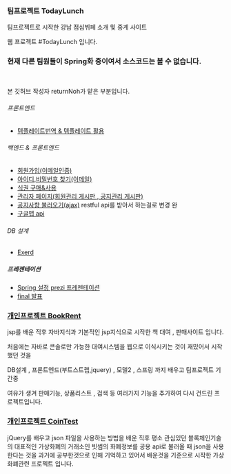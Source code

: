 
### 팀프로젝트 TodayLunch

팀프로젝트로 시작한 강남 점심뷔페 소개 및 중계 사이트

웹 프로젝트 #TodayLunch 입니다.

### 현재 다른 팀원들이 Spring화 중이여서 소스코드는 볼 수 없습니다.
          

본 깃허브 작성자 returnNoh가 맡은 부분입니다.

###### 프론트엔드
- [템플레이트번역 & 템플레이트 활용](WebContent/main.jsp)

###### 백엔드 & 프론트엔드
- [회원가입(이메일인증)](WebContent/Register)
- [아이디,비밀번호 찾기(이메일)](WebContent/Login)
- [식권 구매&사용](WebContent/Mypage_p)
- [관리자 페이지(회원관리 게시판 , 공지관리 게시판)](WebContent/Admin)
- [공지사항 불러오기(ajax)](WebContent/Admin/notice.jsp) restful api를 받아서 하는걸로 변경 완
- [구글맵 api](WebContent/map.jsp)

###### DB 설계
- [Exerd](TodayLunch.exerd)

##### 프레젠테이션
- [Spring 설정 prezi 프레젠테이션](https://prezi.com/view/Z9vrQ8WIKaw4OIbVlLWX/)
- [final 발표](https://prezi.com/ypdtkey_ptz9/presentation)



### [개인프로젝트 BookRent](https://github.com/returnNoh/BooksRent)

jsp를 배운 직후 자바지식과 기본적인 jsp지식으로 시작한 책 대여 , 판매사이트 입니다.

처음에는 자바로 콘솔로만 가능한 대여시스템을 웹으로 이식시키는 것이 재밌어서 시작했던 것을 

DB설계 , 프론트엔드(부트스트랩,jquery) , 모델2 , 스프링 까지 배우고 팀프로젝트 기간중 

여유가 생겨 판매기능, 상품리스트 , 검색 등 여러가지 기능을 추가하여 다시 건드린 프로젝트입니다.



### [개인프로젝트 CoinTest](https://github.com/returnNoh/cointest)

jQuery를 배우고  json 파일을 사용하는 방법을 배운 직후
평소 관심있던 블록체인기술의 대표적인 가상화폐의 거래소인 빗썸의 화폐정보를 공용 api로 불러올 때
json을 사용한다는 것을 과거에 공부한것으로 인해 기억하고 있어서 
배운것을 기준으로 시작한 가상화폐관련 프로젝트 입니다.


